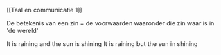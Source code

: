 [[Taal en communicatie 1]]

De betekenis van een zin = de voorwaarden waaronder die zin waar is in 'de wereld'

It is raining and the sun is shining
It is raining but the sun in shining
